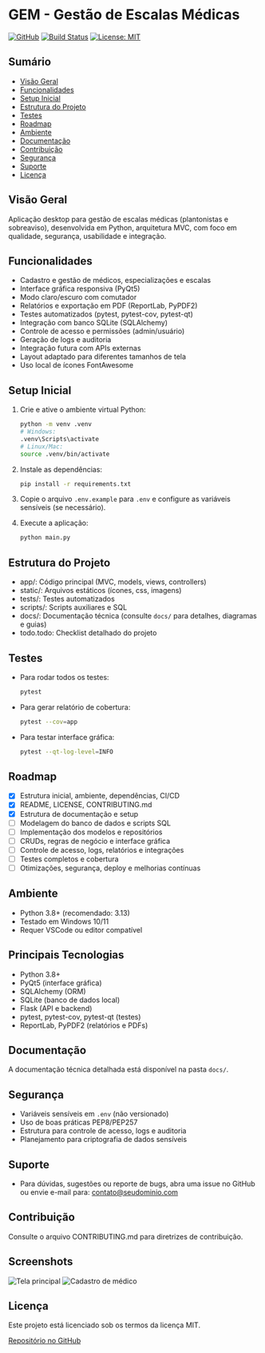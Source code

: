 # GEM - Gestão de Escalas Médicas

[![GitHub](https://img.shields.io/badge/GitHub-gem-blue?logo=github)](https://github.com/seu-usuario/gem)
[![Build Status](https://github.com/seu-usuario/gem/actions/workflows/ci.yml/badge.svg)](https://github.com/seu-usuario/gem/actions)
[![License: MIT](https://img.shields.io/badge/License-MIT-green.svg)](LICENSE)

## Sumário

- [Visão Geral](#visão-geral)
- [Funcionalidades](#funcionalidades)
- [Setup Inicial](#setup-inicial)
- [Estrutura do Projeto](#estrutura-do-projeto)
- [Testes](#testes)
- [Roadmap](#roadmap)
- [Ambiente](#ambiente)
- [Documentação](#documentação)
- [Contribuição](#contribuição)
- [Segurança](#segurança)
- [Suporte](#suporte)
- [Licença](#licença)

## Visão Geral

Aplicação desktop para gestão de escalas médicas (plantonistas e sobreaviso), desenvolvida em Python, arquitetura MVC, com foco em qualidade, segurança, usabilidade e integração.

## Funcionalidades

- Cadastro e gestão de médicos, especializações e escalas
- Interface gráfica responsiva (PyQt5)
- Modo claro/escuro com comutador
- Relatórios e exportação em PDF (ReportLab, PyPDF2)
- Testes automatizados (pytest, pytest-cov, pytest-qt)
- Integração com banco SQLite (SQLAlchemy)
- Controle de acesso e permissões (admin/usuário)
- Geração de logs e auditoria
- Integração futura com APIs externas
- Layout adaptado para diferentes tamanhos de tela
- Uso local de ícones FontAwesome

## Setup Inicial

1. Crie e ative o ambiente virtual Python:

   ```bash
   python -m venv .venv
   # Windows:
   .venv\Scripts\activate
   # Linux/Mac:
   source .venv/bin/activate
   ```

2. Instale as dependências:

   ```bash
   pip install -r requirements.txt
   ```

3. Copie o arquivo `.env.example` para `.env` e configure as variáveis sensíveis (se necessário).

4. Execute a aplicação:

   ```bash
   python main.py
   ```

## Estrutura do Projeto

- app/: Código principal (MVC, models, views, controllers)
- static/: Arquivos estáticos (ícones, css, imagens)
- tests/: Testes automatizados
- scripts/: Scripts auxiliares e SQL
- docs/: Documentação técnica (consulte `docs/` para detalhes, diagramas e guias)
- todo.todo: Checklist detalhado do projeto

## Testes

- Para rodar todos os testes:

  ```bash
  pytest
  ```

- Para gerar relatório de cobertura:

  ```bash
  pytest --cov=app
  ```

- Para testar interface gráfica:

  ```bash
  pytest --qt-log-level=INFO
  ```

## Roadmap

- [x] Estrutura inicial, ambiente, dependências, CI/CD
- [x] README, LICENSE, CONTRIBUTING.md
- [x] Estrutura de documentação e setup
- [ ] Modelagem do banco de dados e scripts SQL
- [ ] Implementação dos modelos e repositórios
- [ ] CRUDs, regras de negócio e interface gráfica
- [ ] Controle de acesso, logs, relatórios e integrações
- [ ] Testes completos e cobertura
- [ ] Otimizações, segurança, deploy e melhorias contínuas

## Ambiente

- Python 3.8+ (recomendado: 3.13)
- Testado em Windows 10/11
- Requer VSCode ou editor compatível

## Principais Tecnologias

- Python 3.8+
- PyQt5 (interface gráfica)
- SQLAlchemy (ORM)
- SQLite (banco de dados local)
- Flask (API e backend)
- pytest, pytest-cov, pytest-qt (testes)
- ReportLab, PyPDF2 (relatórios e PDFs)

## Documentação

A documentação técnica detalhada está disponível na pasta `docs/`.

## Segurança

- Variáveis sensíveis em `.env` (não versionado)
- Uso de boas práticas PEP8/PEP257
- Estrutura para controle de acesso, logs e auditoria
- Planejamento para criptografia de dados sensíveis

## Suporte

- Para dúvidas, sugestões ou reporte de bugs, abra uma issue no GitHub ou envie e-mail para: [contato@seudominio.com](mailto:contato@seudominio.com)

## Contribuição

Consulte o arquivo CONTRIBUTING.md para diretrizes de contribuição.

## Screenshots

<!-- Adicione imagens reais da interface quando disponível -->

![Tela principal](static/assets/demo1.png)
![Cadastro de médico](static/assets/demo2.png)

## Licença

Este projeto está licenciado sob os termos da licença MIT.

[Repositório no GitHub](https://github.com/seu-usuario/gem)
